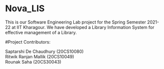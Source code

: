 # Nova_LIS

This is our Software Engineering Lab project for the Spring Semester 2021-22 at IIT Kharagour.
We have developed a Library Information System for effective management of a Library.

#Project Contributors:  

Saptarshi De Chaudhury (20CS10080)  
Ritwik Ranjan Mallik (20CS10049)  
Rounak Saha (20CS30043)
